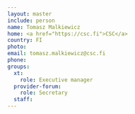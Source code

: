 ```yaml
---
layout: master
include: person
name: Tomasz Malkiewicz
home: <a href="https://csc.fi">CSC</a>
country: FI
photo:
email: tomasz.malkiewicz@csc.fi
phone:
groups:
  xt:
    role: Executive manager
  provider-forum:
    role: Secretary
  staff:
---
```

